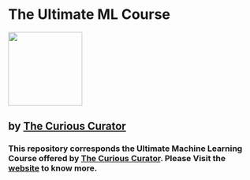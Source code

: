 # The Ultimate ML Course 
<img src="images/TCC-logo.jpeg" width="150"/> 

## by [The Curious Curator](https://thecuriouscurator.in/course/ultimate-machine-learning-course/)

### This repository corresponds the Ultimate Machine Learning Course offered by [The Curious Curator](https://thecuriouscurator.in/course/ultimate-machine-learning-course/). Please Visit the [website](https://thecuriouscurator.in/course/ultimate-machine-learning-course/) to know more. 
